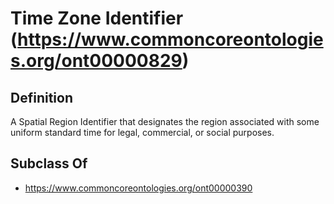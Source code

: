 # Time Zone Identifier (https://www.commoncoreontologies.org/ont00000829)

## Definition
A Spatial Region Identifier that designates the region associated with some uniform standard time for legal, commercial, or social purposes.

## Subclass Of
- https://www.commoncoreontologies.org/ont00000390

